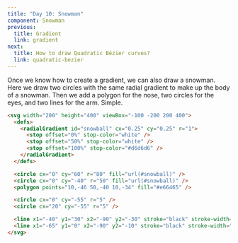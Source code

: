 ```yaml
---
title: "Day 10: Snowman"
component: Snowman
previous:
  title: Gradient
  link: gradient
next:
  title: How to draw Quadratic Bézier curves?
  link: quadratic-bezier
---
```


Once we know how to create a gradient, we can also draw a snowman. Here we draw two circles with the same radial gradient to make up the body of a snowman. Then we add a polygon for the nose, two circles for the eyes, and two lines for the arm. Simple.

<div class="code-flex">

```html
<svg width="200" height="400" viewBox="-100 -200 200 400">
  <defs>
    <radialGradient id="snowball" cx="0.25" cy="0.25" r="1">
      <stop offset="0%" stop-color="white" />
      <stop offset="50%" stop-color="white" />
      <stop offset="100%" stop-color="#d6d6d6" />
    </radialGradient>
  </defs>

  <circle cx="0" cy="60" r="80" fill="url(#snowball)" />
  <circle cx="0" cy="-40" r="50" fill="url(#snowball)" />
  <polygon points="10,-46 50,-40 10,-34" fill="#e66465" />

  <circle cx="0" cy="-55" r="5" />
  <circle cx="20" cy="-55" r="5" />

  <line x1="-40" y1="30" x2="-90" y2="-30" stroke="black" stroke-width="5" />
  <line x1="-65" y1="0" x2="-90" y2="-10" stroke="black" stroke-width="5" />
</svg>
```

</div>
